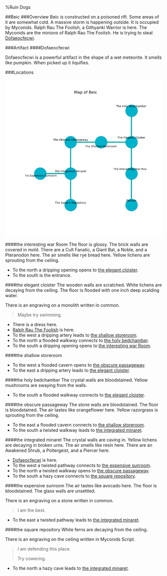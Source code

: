 %Ruin Dogs

##Beic
###Overview
Beic is constructed on a poisoned rift. Some areas of it are somewhat cold. A massive storm is happening outside. It is occupied by Myconids. <a name="Ralph-Rau-The-Foolish"></a>Ralph Rau The Foolish, a Githyanki Warrior is here. The Myconids are the minions of Ralph Rau The Foolish. He  is trying to steal [Dofaeocfecwi](#Dofaeocfecwi). 



###Artifact
####<a name="Dofaeocfecwi"></a>Dofaeocfecwi


Dofaeocfecwi is a powerful artifact in the shape of a wet meteorite. It smells like pumpkin. When picked up it liquifies. 





###Locations


![](../v2/images/Beic.png)

####<a name="the-interesting-war-Room"></a>the interesting war Room
The floor is glossy. The brick walls are covered in mold. There are a Cult Fanatic, a Giant Bat, a Noble, and a Pteranodon here. The air smells like rye bread here. Yellow lichens are sprouting from the ceiling. 



* To the north a dripping opening opens to [the elegant cloister](#the-elegant-cloister).
* To the south is the entrance.


####<a name="the-elegant-cloister"></a>the elegant cloister
The wooden walls are scratched. White lichens are decaying from the ceiling. The floor is flooded with one inch deep scalding water. 

There is an engraving on a monolith written in common. 

> Maybe try swimming.
>


* There is a dress here.
* [Ralph Rau The Foolish](#Ralph-Rau-The-Foolish) is here.
* To the west a dripping artery leads to [the shallow storeroom](#the-shallow-storeroom).
* To the north a flooded walkway connects to [the holy bedchamber](#the-holy-bedchamber).
* To the south a dripping opening opens to [the interesting war Room](#the-interesting-war-Room).


####<a name="the-shallow-storeroom"></a>the shallow storeroom




* To the west a flooded cavern opens to [the obscure passageway](#the-obscure-passageway).
* To the east a dripping artery leads to [the elegant cloister](#the-elegant-cloister).


####<a name="the-holy-bedchamber"></a>the holy bedchamber
The crystal walls are bloodstained. Yellow mushrooms are swaying from the walls. 



* To the south a flooded walkway connects to [the elegant cloister](#the-elegant-cloister).


####<a name="the-obscure-passageway"></a>the obscure passageway
The stone walls are bloodstained. The floor is bloodstained. The air tastes like orangeflower here. Yellow razorgrass is sprouting from the ceiling. 



* To the east a flooded cavern connects to [the shallow storeroom](#the-shallow-storeroom).
* To the south a twisted walkway leads to [the integrated minaret](#the-integrated-minaret).


####<a name="the-integrated-minaret"></a>the integrated minaret
The crystal walls are caving in. Yellow lichens are decaying in broken urns. The air smells like resin here. There are an Awakened Shrub, a Poltergeist, and a Piercer here. 



* [Dofaeocfecwi](#Dofaeocfecwi) is here.
* To the west a twisted pathway connects to [the expensive sunroom](#the-expensive-sunroom).
* To the north a twisted walkway opens to [the obscure passageway](#the-obscure-passageway).
* To the south a hazy cave connects to [the square repository](#the-square-repository).


####<a name="the-expensive-sunroom"></a>the expensive sunroom
The air tastes like avocado here. The floor is bloodstained. The glass walls are unsettled. 

There is an engraving on a stone written in common. 

> I am the best.
>


* To the east a twisted pathway leads to [the integrated minaret](#the-integrated-minaret).


####<a name="the-square-repository"></a>the square repository
White ferns are decaying from the ceiling. 

There is an engraving on the ceiling written in Myconids Script. 

> I am defending this place.
>
> Try cowering.
>


* To the north a hazy cave leads to [the integrated minaret](#the-integrated-minaret).



